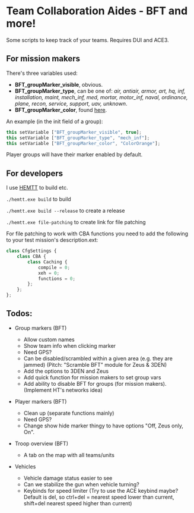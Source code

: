 # **Team Collaboration Aides - BFT and more!**
Some scripts to keep track of your teams. Requires DUI and ACE3.

## **For mission makers**
There's three variables used:
- **BFT_groupMarker_visible**, obvious. 
- **BFT_groupMarker_type**, can be one of: *air, antiair, armor, art, hq, inf, installation, maint, mech_inf, med, mortar, motor_inf, naval, ordinance, plane, recon, service, support, uav, unknown*.
- **BFT_groupMarker_color**, found [here](https://community.bistudio.com/wiki/Arma_3:_CfgMarkerColors).

An example (in the init field of a group): 
```ts
this setVariable ["BFT_groupMarker_visible", true];
this setVariable ["BFT_groupMarker_type", "mech_inf"];
this setVariable ["BFT_groupMarker_color", "ColorOrange"];
```

Player groups will have their marker enabled by default. 

## **For developers**
I use [HEMTT](https://github.com/BrettMayson/HEMTT) to build etc.

`./hemtt.exe build` to build 

`./hemtt.exe build --release` to create a release

`./hemtt.exe file-patching` to create link for file patching

For file patching to work with CBA functions you need to add the following to your test mission's description.ext: 
```ts
class CfgSettings {
    class CBA {
        class Caching {
            compile = 0;
            xeh = 0;
            functions = 0;
        };
    };
};
```


## **Todos:**
- Group markers (BFT)
  - Allow custom names 
  - Show team info when clicking marker
  - Need GPS?
  - Can be disabled/scrambled within a given area (e.g. they are jammed) (Pitch: "Scramble BFT" module for Zeus & 3DEN)
  - Add the options to 3DEN and Zeus
  - Add quick function for mission makers to set group vars
  - Add ability to disable BFT for groups (for mission makers). (Implement HT's networks idea)

- Player markers (BFT)
  - Clean up (separate functions mainly)
  - Need GPS?
  - Change show hide marker thingy to have options "Off, Zeus only, On".

- Troop overview (BFT)
  - A tab on the map with all teams/units

- Vehicles
  - Vehicle damage status easier to see
  - Can we stabilize the gun when vehicle turning? 
  - Keybinds for speed limiter (Try to use the ACE keybind maybe? Default is del, so ctrl+del = nearest speed lower than current, shift+del nearest speed higher than current)